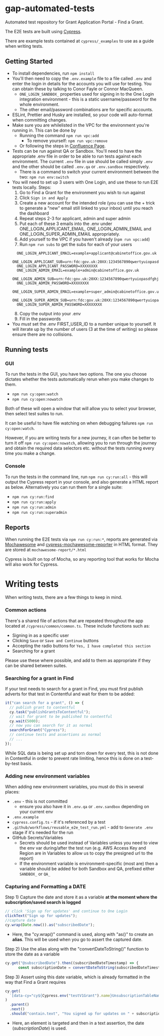 # gap-automated-tests

Automated test repository for Grant Application Portal - Find a Grant.

The E2E tests are built using [Cypress](https://docs.cypress.io/guides/overview/why-cypress).

There are example tests contained at `cypress/_examples` to use as a guide when writing tests.

## Getting Started

- To install dependencies, run `npm install`
- You'll then need to copy the `.env.example` file to a file called `.env` and enter the login in details for the accounts you will use for testing. You can obtain these by talking to Conor Fayle or Connor MacQueen.
  - `ONE_LOGIN_SANDBOX_` properties used for signing in to the One Login integration environment - this is a static username/password for the whole environment.
  - The other email/password combinations are for specific accounts.
- ESLint, Prettier and Husky are installed, so your code will auto-format when committing changes.
- Make sure you are whilelisted in the VPC for the environment you're running in. This can be done by
  - Running the command `npm run vpc:add`
    - To remove yourself: `npm run vpc:remove`
  - Or following the steps in [Confluence Page](https://technologyprogramme.atlassian.net/wiki/spaces/GAS/pages/2511798342/Connecting+to+the+Apply+Databases).
- Tests can be run against QA or Sandbox. You'll need to have the appropriate .env file in order to be able to run tests against each environment. The current `.env` file in use should be called simply `.env` and the other should be called `.env.qa` or `.env.sandbox` respectively.
  - There is a command to switch your current environment between the two: `npm run env:switch`
- You will need to set up 3 users with One Login, and use these to run E2E tests locally. Steps:
  1. Go to Find a Grant for the environment you wish to run against
  2. Click `Sign in and Apply`
  3. Create a new account for the intended role (you can use the + trick to generate a "new" email still linked to your inbox) until you reach the dashboard
  4. Repeat steps 2-3 for applicant, admin and super admin
  5. Put each of these 3 emails into the .env under ONE_LOGIN_APPLICANT_EMAIL, ONE_LOGIN_ADMIN_EMAIL and ONE_LOGIN_SUPER_ADMIN_EMAIL appropriately.
  6. Add yourself to the VPC if you haven't already (`npm run vpc:add`)
  7. Run `npm run subs` to get the subs for each of your users
  ```
    ONE_LOGIN_APPLICANT_EMAIL=example+applicant@cabinetoffice.gov.uk
    ONE_LOGIN_APPLICANT_SUB=urn:fdc:gov.uk:20XX:1234567890qwertyuiopasdfghjklzxcvbnm
    ONE_LOGIN_APPLICANT_PASSWORD=XXXXXXXX
    ONE_LOGIN_ADMIN_EMAIL=example+admin@cabinetoffice.gov.uk
    ONE_LOGIN_ADMIN_SUB=urn:fdc:gov.uk:20XX:1234567890qwertyuiopasdfghjklzxcvbnm
    ONE_LOGIN_ADMIN_PASSWORD=XXXXXXXX
    ONE_LOGIN_SUPER_ADMIN_EMAIL=example+super_admin@cabinetoffice.gov.uk
    ONE_LOGIN_SUPER_ADMIN_SUB=urn:fdc:gov.uk:20XX:1234567890qwertyuiopasdfghjklzxcvbnm
    ONE_LOGIN_SUPER_ADMIN_PASSWORD=XXXXXXXX
  ```
  8. Copy the output into your .env
  9. Fill in the passwords
- You _must_ set the .env FIRST_USER_ID to a number unique to yourself. It will iterate up by the number of users (3 at the time of writing) so please ensure there are no collisions.

## Running tests

### GUI

To run the tests in the GUI, you have two options. The one you choose dictates whether the tests automatically rerun when you make changes to them.

- `npm run cy:open:watch`
- `npm run cy:open:nowatch`

Both of these will open a window that will allow you to select your browser, then select test suites to run.

It can be useful to have file watching on when debugging failures `npm run cy:open:watch`.

However, if you are writing tests for a new journey, it can often be better to turn it off `npm run cy:open:nowatch`, allowing you to run through the journey and obtain the required data selectors etc. without the tests running every time you make a change.

### Console

To run the tests in the command line, run `npm run cy:run:all` - this will output the Cypress report in your console, and also generate a HTML report as below.
Alternatively you can run them for a single suite:

- `npm run cy:run:find`
- `npm run cy:run:apply`
- `npm run cy:run:admin`
- `npm run cy:run:superadmin`

## Reports

When running the E2E tests via `npm run cy:run:*`, reports are generated via [Mochawesome](https://www.npmjs.com/package/mochawesome) and [cypress-mochawesome-reporter](https://github.com/LironEr/cypress-mochawesome-reporter) in HTML format. They are stored at `mochawesome-report/*.html`

Cypress is built on top of Mocha, so any reporting tool that works for Mocha will also work for Cypress.

# Writing tests

When writing tests, there are a few things to keep in mind.

### Common actions

There's a shared file of actions that are repeated throughout the app located at `/cypress/common/common.ts`. These include functions such as:

- Signing in as a specific user
- Clicking `Save` or `Save and Continue` buttons
- Accepting the radio buttons for `Yes, I have completed this section`
- Searching for a grant

Please use these where possible, and add to them as appropriate if they can be shared between suites.

### Searching for a grant in Find

If your test needs to search for a grant in Find, you must first publish adverts for that test in Contentful and wait for them to be added:

```js
it("can search for a grant", () => {
  // publish grant to contentful
  cy.task("publishGrantsToContentful");
  // wait for grant to be published to contentful
  cy.wait(5000);
  // now you can search for it as normal
  searchForGrant("Cypress");
  // continue tests and assertions as normal
  // ...
});
```

While SQL data is being set up and torn down for every test, this is not done in Contentful in order to prevent rate limiting, hence this is done on a test-by-test basis.

### Adding new environment variables

When adding new environment variables, you must do this in several places:

- `.env` - this is not committed
  - ensure you also have it in `.env.qa` or `.env.sandbox` depending on your current env
- `.env.example`
- `cypress.config.ts` - if it's referenced by a test
- `.github/workflows/reusable_e2e_test_run.yml` - add to `Generate .env` stage if it's needed for the run
- GitHub Secrets/Variables
  - Secrets should be used instead of Variables unless you need to view the env var during/after the test run (e.g. AWS Access Key and Region are in Variables to allow us to copy the presigned url to the report)
  - If the environment variable is environment-specific (most are) then a variable should be added for both Sandbox and QA, prefixed either `SANDBOX_` or `QA_`

### Capturing and Formatting a DATE

Step 1) Capture the date and store it as a variable **at the moment where the subscription/saved search is logged**

```js
// click 'Sign up for updates' and continue to One Login
clickText("Sign up for updates");
//capture date
cy.wrap(Date.now()).as("subscribedDate");
```

- Here, the "cy.wrap()" command is used, along with "as()" to create an **alias**. This will be used when you go to assert the captured date.

Step 2) Use the alias along with the "convertDateToString()" function to store the date as a variable

```js
cy.get("@subscribedDate").then((subscribedDateTimestamp) => {
      const subscriptionDate = convertDateToString(subscribedDateTimestamp);
```

Step 3) Assert using this date variable, which is already formatted in the way that Find a Grant requires

```js
cy.get(
  `[data-cy="cy${Cypress.env("testV1Grant").name}UnsubscriptionTableName"]`,
)
  .parent()
  .next()
  .should("contain.text", "You signed up for updates on " + subscriptionDate);
```

- Here, an element is targeted and then in a text assertion, the date (_subscriptionDate_) is used.
